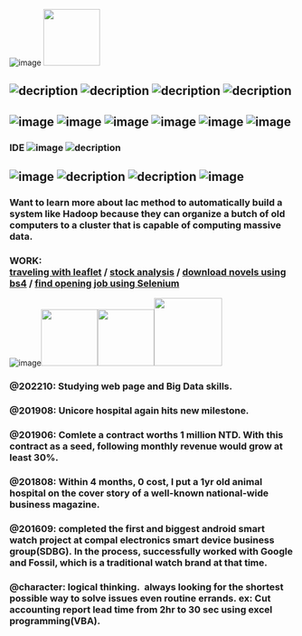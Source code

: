 ![image](https://user-images.githubusercontent.com/122704850/223017281-a30e2f91-bdff-4974-a726-5c0e0374ca71.png) <img src='https://nextdayanimations.com/wp-content/uploads/2022/02/typing.gif' height='100px'>
##  ![decription](https://img.shields.io/badge/Ubuntu-E95420?style=for-the-badge&logo=ubuntu&logoColor=white)  ![decription](https://img.shields.io/badge/Windows-0078D6?style=for-the-badge&logo=windows&logoColor=white) ![decription](https://img.shields.io/badge/BashScript-E95420?style=for-the-badge&logo=BashScript&logoColor=white) ![decription](https://img.shields.io/badge/BatchScript-007ACC?style=for-the-badge&logo=BatchScript&logoColor=white)<br>
## ![image](https://user-images.githubusercontent.com/122704850/223285253-5843fccd-e134-478c-89c4-8bc4c987c250.png) ![image](https://user-images.githubusercontent.com/122704850/223285587-153710af-bc28-46a7-9ac5-5a4edd9484fc.png) ![image](https://user-images.githubusercontent.com/122704850/223188408-2a2b4828-f09a-4dd7-b019-be781da8b446.png) ![image](https://user-images.githubusercontent.com/122704850/223882988-73d0ce91-0e45-4899-9001-28a2998c5885.png) ![image](https://user-images.githubusercontent.com/122704850/223884386-569fbac5-52a4-4893-be02-1c8f8b20c5e7.png)  ![image](https://user-images.githubusercontent.com/122704850/223884756-3a7aad19-c523-4f31-b559-7012ad106617.png)<br>
### IDE ![image](https://user-images.githubusercontent.com/122704850/223885178-adb7e72f-2e5c-43b1-bd9e-4aff04f06b31.png) ![decription](https://img.shields.io/badge/VScode-007ACC?style=for-the-badge&logo=VScode&logoColor=white)<br>
## ![image](https://user-images.githubusercontent.com/122704850/223108165-c34ced33-283b-4ac3-a43c-9c583717abdd.png) ![decription](https://img.shields.io/badge/Hadoop-HDFS-007ACC?style=for-the-badge&logo=Hadoop-HDFS&logoColor=white) ![decription](https://img.shields.io/badge/Hadoop-Hive-007ACC?style=for-the-badge&logo=Hadoop-Hive&logoColor=white) ![image](https://user-images.githubusercontent.com/122704850/223110278-6fa4872d-4275-4b63-920b-c627fc456ac3.png)<br>
### Want to learn more about Iac method to automatically build a system like Hadoop because they can organize a butch of old computers to a cluster that is capable of computing massive data. 
### WORK: <br><a href='https://github.com/eddiemaximchen/leaflet-application.git'>traveling with leaflet</a> / <a href='https://github.com/eddiemaximchen/twse.git'>stock analysis</a> / <a href='https://github.com/eddiemaximchen/novel.git'>download novels using bs4</a> / <a href='https://github.com/eddiemaximchen/automation.git'> find opening job using Selenium</a><br>
![image](https://user-images.githubusercontent.com/122704850/223017932-0cf03917-f335-41d4-a558-c1e68364cde1.png)<img src='https://media.tenor.com/GSska-Qr7CEAAAAi/weightlifting-athletes-muscular.gif' height='100px'><img src='https://media.tenor.com/QM-si3_EAyIAAAAC/listening-to-music-dancing.gif' height='100px'><img src='https://media.tenor.com/0oYEGQZUvB4AAAAC/watching-tv-kawaii.gif' height='120px'>
### @202210: Studying web page and Big Data skills.<br>
###  @201908: Unicore hospital again hits new milestone.<br>
### @201906: <b>Comlete a contract worths 1 million NTD.</b> With this contract as a seed, <b>following monthly revenue would grow at least 30%.</b><br>
###  @201808: Within 4 months, 0 cost, I put a 1yr old animal hospital on the cover story of a well-known national-wide business magazine.<br>
###  @201609: <b>completed the first and biggest android smart watch project</b> at compal electronics smart device business group(SDBG). In the process, successfully worked with <b>Google and Fossil</b>, which is a traditional watch brand at that time. <br>
### @character: <b>logical thinking</b>.  always looking for the shortest possible way to solve issues even routine errands. <b>ex: Cut accounting report lead time from 2hr to 30 sec using excel programming(VBA).</b><br>
